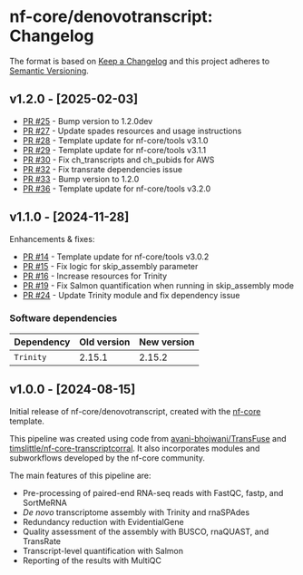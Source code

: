 # nf-core/denovotranscript: Changelog

The format is based on [Keep a Changelog](https://keepachangelog.com/en/1.0.0/)
and this project adheres to [Semantic Versioning](https://semver.org/spec/v2.0.0.html).

## v1.2.0 - [2025-02-03]

- [PR #25](https://github.com/nf-core/denovotranscript/pull/25) - Bump version to 1.2.0dev
- [PR #27](https://github.com/nf-core/denovotranscript/pull/27) - Update spades resources and usage instructions
- [PR #28](https://github.com/nf-core/denovotranscript/pull/28) - Template update for nf-core/tools v3.1.0
- [PR #29](https://github.com/nf-core/denovotranscript/pull/29) - Template update for nf-core/tools v3.1.1
- [PR #30](https://github.com/nf-core/denovotranscript/pull/30) - Fix ch_transcripts and ch_pubids for AWS
- [PR #32](https://github.com/nf-core/denovotranscript/pull/32) - Fix transrate dependencies issue
- [PR #33](https://github.com/nf-core/denovotranscript/pull/33) - Bump version to 1.2.0
- [PR #36](https://github.com/nf-core/denovotranscript/pull/36) - Template update for nf-core/tools v3.2.0

## v1.1.0 - [2024-11-28]

Enhancements & fixes:

- [PR #14](https://github.com/nf-core/denovotranscript/pull/14) - Template update for nf-core/tools v3.0.2
- [PR #15](https://github.com/nf-core/denovotranscript/pull/15) - Fix logic for skip_assembly parameter
- [PR #16](https://github.com/nf-core/denovotranscript/pull/16) - Increase resources for Trinity
- [PR #19](https://github.com/nf-core/denovotranscript/pull/21) - Fix Salmon quantification when running in skip_assembly mode
- [PR #24](https://github.com/nf-core/denovotranscript/pull/24) - Update Trinity module and fix dependency issue

### Software dependencies

| Dependency | Old version | New version |
| ---------- | ----------- | ----------- |
| `Trinity`  | 2.15.1      | 2.15.2      |

## v1.0.0 - [2024-08-15]

Initial release of nf-core/denovotranscript, created with the [nf-core](https://nf-co.re/) template.

This pipeline was created using code from [avani-bhojwani/TransFuse](https://github.com/avani-bhojwani/TransFuse) and [timslittle/nf-core-transcriptcorral](https://github.com/timslittle/nf-core-transcriptcorral/). It also incorporates modules and subworkflows developed by the nf-core community.

The main features of this pipeline are:

- Pre-processing of paired-end RNA-seq reads with FastQC, fastp, and SortMeRNA
- _De novo_ transcriptome assembly with Trinity and rnaSPAdes
- Redundancy reduction with EvidentialGene
- Quality assessment of the assembly with BUSCO, rnaQUAST, and TransRate
- Transcript-level quantification with Salmon
- Reporting of the results with MultiQC

